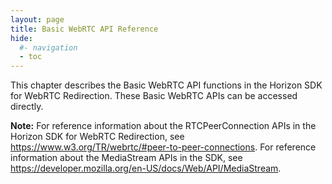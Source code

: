 ```yaml
---
layout: page
title: Basic WebRTC API Reference
hide:
  #- navigation
  - toc
---
```


This chapter describes the Basic WebRTC API functions in the Horizon SDK for WebRTC Redirection. These Basic WebRTC APIs can be accessed directly.

**Note:** For reference information about the RTCPeerConnection APIs in the Horizon SDK for WebRTC Redirection, see https://www.w3.org/TR/webrtc/#peer-to-peer-connections. For reference information about the MediaStream APIs in the SDK, see https://developer.mozilla.org/en-US/docs/Web/API/MediaStream.
